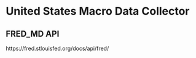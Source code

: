 # United States Macro Data Collector

## FRED_MD API
<p>
https://fred.stlouisfed.org/docs/api/fred/
</p>